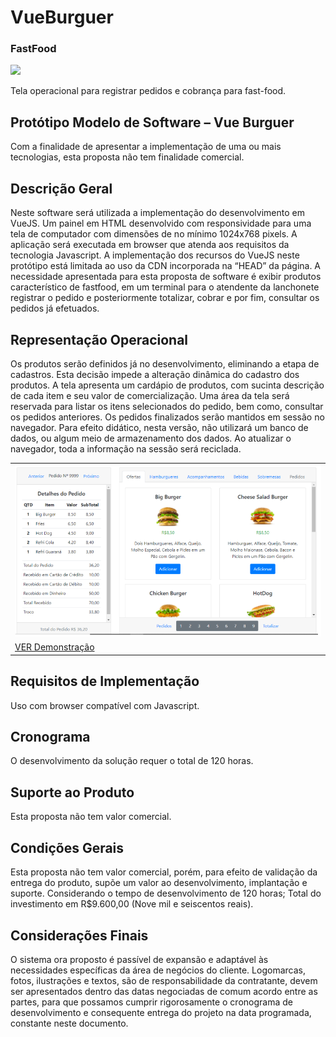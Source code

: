 # VueBurguer
### FastFood

<img src="https://img.shields.io/badge/version-1.0.0-blue"><img/>

Tela operacional para registrar pedidos e cobrança para fast-food.

## Protótipo Modelo de Software – Vue Burguer
Com a finalidade de apresentar a implementação de uma ou mais tecnologias, esta proposta não tem finalidade comercial.

## Descrição Geral
Neste software será utilizada a implementação do desenvolvimento em VueJS. Um painel em HTML desenvolvido com responsividade para uma tela de computador com dimensões de no mínimo 1024x768 pixels. A aplicação será executada em browser que atenda aos requisitos da tecnologia Javascript.
A implementação dos recursos do VueJS neste protótipo está limitada ao uso da CDN incorporada na “HEAD” da página.
A necessidade apresentada para esta proposta de software é exibir produtos característico de fastfood, em um terminal para o atendente da lanchonete registrar o pedido e posteriormente totalizar, cobrar e por fim, consultar os pedidos já efetuados.

## Representação Operacional
Os produtos serão definidos já no desenvolvimento, eliminando a etapa de cadastros. Esta decisão impede a alteração dinâmica do cadastro dos produtos.
A tela apresenta um cardápio de produtos, com sucinta descrição de cada item e seu valor de comercialização. Uma área da tela será reservada para listar os itens selecionados do pedido, bem como, consultar os pedidos anteriores.
Os pedidos finalizados serão mantidos em sessão no navegador. Para efeito didático, nesta versão, não utilizará um banco de dados, ou algum meio de armazenamento dos dados. Ao atualizar o navegador, toda a informação na sessão será reciclada.

<table>
  <tr>
    <td>
      <img alt="Infraestrutura" title="#Infraestrutura" src="./assets/vueburger_painel.PNG" href="http://vueburguer.free.nf/"/>
    </td>
  </tr>
  <tr>
    <td>
      <a href="http://vueburguer.free.nf/" target="_blank">VER Demonstra&ccedil;&atilde;o</a>
    </td>
  </tr>
</table>

## Requisitos de Implementação
Uso com browser compatível com Javascript.

## Cronograma
O desenvolvimento da solução requer o total de 120 horas.

## Suporte ao Produto
Esta proposta não tem valor comercial.

## Condições Gerais
Esta proposta não tem valor comercial, porém, para efeito de validação da entrega do produto, supõe um valor ao desenvolvimento, implantação e suporte.
Considerando o tempo de desenvolvimento de 120 horas;
Total do investimento em R$9.600,00 (Nove mil e seiscentos reais).

## Considerações Finais
O sistema ora proposto é passível de expansão e adaptável às necessidades específicas da área de negócios do cliente. Logomarcas, fotos, ilustrações e textos, são de responsabilidade da contratante, devem ser apresentados dentro das datas negociadas de comum acordo entre as partes, para que possamos cumprir rigorosamente o cronograma de desenvolvimento e consequente entrega do projeto na data programada, constante neste documento.
